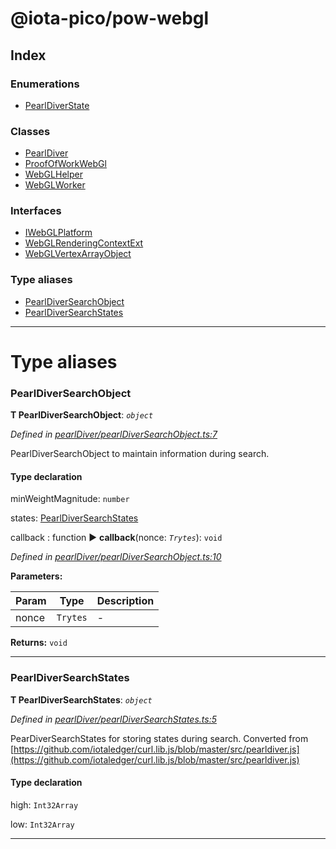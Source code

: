 


#  @iota-pico/pow-webgl

## Index

### Enumerations

* [PearlDiverState](enums/pearldiverstate.md)


### Classes

* [PearlDiver](classes/pearldiver.md)
* [ProofOfWorkWebGl](classes/proofofworkwebgl.md)
* [WebGLHelper](classes/webglhelper.md)
* [WebGLWorker](classes/webglworker.md)


### Interfaces

* [IWebGLPlatform](interfaces/iwebglplatform.md)
* [WebGLRenderingContextExt](interfaces/webglrenderingcontextext.md)
* [WebGLVertexArrayObject](interfaces/webglvertexarrayobject.md)


### Type aliases

* [PearlDiverSearchObject](#pearldiversearchobject)
* [PearlDiverSearchStates](#pearldiversearchstates)



---
# Type aliases
<a id="pearldiversearchobject"></a>

###  PearlDiverSearchObject

**Τ PearlDiverSearchObject**:  *`object`* 

*Defined in [pearlDiver/pearlDiverSearchObject.ts:7](https://github.com/iotaeco/iota-pico-pow-webgl/blob/ed51bf0/src/pearlDiver/pearlDiverSearchObject.ts#L7)*



PearlDiverSearchObject to maintain information during search.

#### Type declaration




 minWeightMagnitude: `number`






 states: [PearlDiverSearchStates](#pearldiversearchstates)





 callback : function
► **callback**(nonce: *`Trytes`*): `void`



*Defined in [pearlDiver/pearlDiverSearchObject.ts:10](https://github.com/iotaeco/iota-pico-pow-webgl/blob/ed51bf0/src/pearlDiver/pearlDiverSearchObject.ts#L10)*



**Parameters:**

| Param | Type | Description |
| ------ | ------ | ------ |
| nonce | `Trytes`   |  - |





**Returns:** `void`







___

<a id="pearldiversearchstates"></a>

###  PearlDiverSearchStates

**Τ PearlDiverSearchStates**:  *`object`* 

*Defined in [pearlDiver/pearlDiverSearchStates.ts:5](https://github.com/iotaeco/iota-pico-pow-webgl/blob/ed51bf0/src/pearlDiver/pearlDiverSearchStates.ts#L5)*



PearDiverSearchStates for storing states during search. Converted from [https://github.com/iotaledger/curl.lib.js/blob/master/src/pearldiver.js](https://github.com/iotaledger/curl.lib.js/blob/master/src/pearldiver.js)

#### Type declaration




 high: `Int32Array`






 low: `Int32Array`







___


